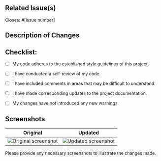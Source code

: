 ## Related Issue(s)
<!--
Provide information about the issue or bug that is being addressed.
-->

Closes: #[issue number]


## Description of Changes
<!-- 
Clearly and concisely describe the modifications made to successfully resolve the assigned issue. Include any pertinent information about new files or any other relevant details.

For example:
- Added a new function to handle XYZ.
- Updated the ABC module to fix the bug.
- Refactored code in the DEF class for improved performance.
-->

## Checklist:

<!--
Mark the checkboxes to indicate completion. Example: 
- [x] My code follows the style guidelines of this project.
-->

- [ ] My code adheres to the established style guidelines of this project.
- [ ] I have conducted a self-review of my code.
- [ ] I have included comments in areas that may be difficult to understand.
- [ ] I have made corresponding updates to the project documentation.
- [ ] My changes have not introduced any new warnings.


## Screenshots

|      Original       |       Updated        |
| :-----------------: | :------------------: |
| ![Original screenshot](link) | ![Updated screenshot](link) |


Please provide any necessary screenshots to illustrate the changes made.
